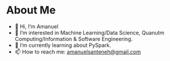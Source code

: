 # About Me
- 👋 Hi, I’m Amanuel
- 🔭 I’m interested in Machine Learning/Data Science, Quanutm Computing/Information & Software Engineering.
- 🌱 I’m currently learning about PySpark.
- 📫 How to reach me: amanuelsanteneh@gmail.com
